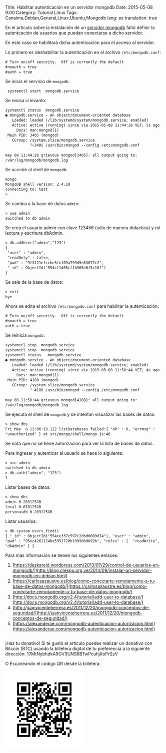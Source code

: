 Title: Habilitar autenticación en un servidor mongodb
Date: 2015-05-08 9:00
Category: Tutorial Linux
Tags: Canaima,Debian,General,Linux,Ubuntu,Mongodb
lang: es
translation: true

En el artículo sobre la instalación de un [servidor mongodb](https://www.seraph.to/instalar-un-servidor-mongodb-en-debian.html#instalar-un-servidor-mongodb-en-debian) faltó definir la autentcación de usuarios que puedan conectarse a dicho servidor.

En este caso se habilitará dicha autenticación para el acceso al servidor.

Lo primero es deshabilitar la autenticación en el archivo `/etc/mongodb.conf`:
```
# Turn on/off security.  Off is currently the default
#noauth = true
#auth = true
```
Se inicia el servicio de `mongodb`:
```
 systemctl start  mongodb.service
```
Se revisa si levanto:
```
systemctl status  mongodb.service
● mongodb.service - An object/document-oriented database
   Loaded: loaded (/lib/systemd/system/mongodb.service; enabled)
   Active: active (running) since vie 2015-05-08 11:44:26 VET; 5s ago
     Docs: man:mongod(1)
 Main PID: 3405 (mongod)
   CGroup: /system.slice/mongodb.service
           └─3405 /usr/bin/mongod --config /etc/mongodb.conf

may 08 11:44:26 grievous mongod[3405]: all output going to: /var/log/mongodb/mongodb.log
```
Se accede al shell de `mongodb`:
```
mongo
MongoDB shell version: 2.4.10
connecting to: test
>
```

Se cambia a la base de datos `admin`:
```
> use admin
switched to db admin
```
Se crea el usuario admin con clave 123456 (sólo de manera didactica) y rol lectura y escritura dbAdmin.

```
> db.addUser("admin","123")
{
 "user" : "admin",
 "readOnly" : false,
 "pwd" : "9f3121efccbe3fef09a799d5e63077c2",
 "_id" : ObjectId("554cf1405cf1b965e6f5c10f")
}
```

Se sale de la base de datos:
```
> exit
bye
```

Ahora se edita el archivo `/etc/mongodb.conf`  para habilitar la autenticación:
```
# Turn on/off security.  Off is currently the default
#noauth = true
auth = true
```
Se reinicia `mongodb`:
```
systemctl stop  mongodb.service
systemctl stop  mongodb.service
systemctl status   mongodb.service
● mongodb.service - An object/document-oriented database
   Loaded: loaded (/lib/systemd/system/mongodb.service; enabled)
   Active: active (running) since vie 2015-05-08 11:58:44 VET; 4s ago
     Docs: man:mongod(1)
 Main PID: 4188 (mongod)
   CGroup: /system.slice/mongodb.service
           └─4188 /usr/bin/mongod --config /etc/mongodb.conf

may 08 11:58:44 grievous mongod[4188]: all output going to: /var/log/mongodb/mongodb.log
```
Se ejecuta el shell de `mongodb` y se intentan visualizar las bases de datos:
```
> show dbs
Fri May  8 12:06:19.122 listDatabases failed:{ "ok" : 0, "errmsg" : "unauthorized" } at src/mongo/shell/mongo.js:46
```
Se nota que no se tiene autorización para ver la lista de bases de datos.

Para ingresar y autenticar al usuario se hace lo siguiente:
```
> use admin
switched to db admin
> db.auth("admin", "123")
1
```
Listar bases de datos:
```
> show dbs
admin 0.203125GB
local 0.078125GB
personasdb 0.203125GB
```
Listar usuarios:  
```
> db.system.users.find()
{ "_id" : ObjectId("554ce337c597c2dbd0089d74"), "user" : "admin", "pwd" : "95ec4261124ba5951720b199908d892b", "roles" : [  "readWrite",  "dbAdmin" ] }  
```


Para más información se tienen los siguientes enlaces:

1. [https://dezkareid.wordpress.com/2013/07/29/control-de-usuarios-en-mongodb/](http://blog.crespo.org.ve/2014/09/instalar-un-servidor-mongodb-en-debian.html)
2. [https://carlosazaustre.es/blog/como-conectarte-remotamente-a-tu-base-de-datos-mongodb/](https://carlosazaustre.es/blog/como-conectarte-remotamente-a-tu-base-de-datos-mongodb/)
3. [http://docs.mongodb.org/v2.4/tutorial/add-user-to-database/](http://docs.mongodb.org/v2.4/tutorial/add-user-to-database/)
4. [http://juanvicenteherrera.es/2011/12/20/mongodb-conceptos-de-seguridad/](http://juanvicenteherrera.es/2011/12/20/mongodb-conceptos-de-seguridad/)
5. [https://alexanderae.com/mongodb-autenticacion-autorizacion.html](https://alexanderae.com/mongodb-autenticacion-autorizacion.html)



##  ##
¡Haz tu donativo!
Si te gustó el artículo puedes realizar un donativo con Bitcoin (BTC)
usando la billetera digital de tu preferencia a la siguiente
dirección: 17MtNybhdkA9GV3UNS6BTwPcuhjXoPrSzV

O Escaneando el código QR desde la billetera:

![17MtNybhdkA9GV3UNS6BTwPcuhjXoPrSzV](./images/17MtNybhdkA9GV3UNS6BTwPcuhjXoPrSzV.png)
